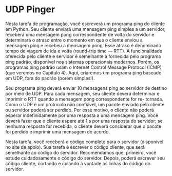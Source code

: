 # UDP Pinger
Nesta tarefa de programação, você escreverá um programa ping do cliente em Python. Seu cliente enviará uma mensagem ping simples a um servidor, receberá uma mensagem pong correspondente de volta do servidor e determinará o atraso entre o momento em que o cliente enviou a mensagem ping e recebeu a mensagem pong. Esse atraso é denominado tempo de viagem de ida e volta (round-trip time — RTT). A funcionalidade oferecida pelo cliente e servidor é semelhante à fornecida pelo programa ping padrão, disponível nos sistemas operacionais modernos. Porém, os programas ping padrão usam o Internet Control Message Protocol (ICMP) (que veremos no Capítulo 4). Aqui, criaremos um programa ping baseado em UDP, fora do padrão (porém simples!).

Seu programa ping deverá enviar 10 mensagens ping ao servidor de destino por meio de UDP. Para cada mensagem, seu cliente deverá determinar e imprimir o RTT quando a mensagem pong correspondente for re- tornada. Como o UDP é um protocolo não confiável, um pacote enviado pelo cliente ou servidor poderá ser perdido. Por esse motivo, o cliente não poderá esperar indefinidamente por uma resposta a uma mensagem ping. Você deverá fazer que o cliente espere até 1 s por uma resposta do servidor; se nenhuma resposta for recebida, o cliente deverá considerar que o pacote foi perdido e imprimir uma mensagem de acordo.

Nesta tarefa, você receberá o código completo para o servidor (disponível no site de apoio). Sua tarefa é escrever o código cliente, que será semelhante ao código do servidor. Recomendamos que, primeiro, você estude cuidadosamente o código do servidor. Depois, poderá escrever seu código cliente, cortando e colando à vontade as linhas do código do servidor.
